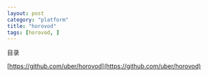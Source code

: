 ```yaml
---
layout: post
category: "platform"
title: "horovod"
tags: [horovod, ]
---
```


目录

<!-- TOC -->


<!-- /TOC -->

[https://github.com/uber/horovod](https://github.com/uber/horovod)

